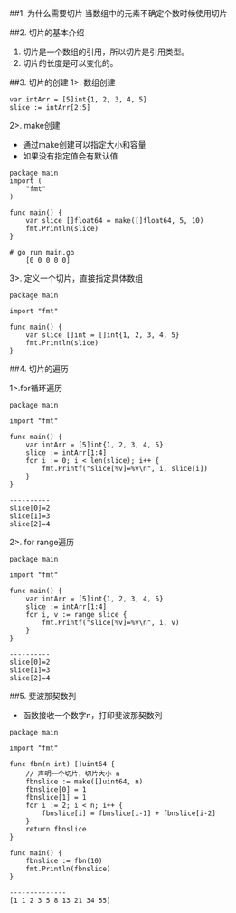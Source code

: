 ##1. 为什么需要切片
当数组中的元素不确定个数时候使用切片

##2. 切片的基本介绍
1. 切片是一个数组的引用，所以切片是引用类型。
2. 切片的长度是可以变化的。

##3. 切片的创建
1>. 数组创建
```angularjs
var intArr = [5]int{1, 2, 3, 4, 5}
slice := intArr[2:5]
```

2>. make创建

- 通过make创建可以指定大小和容量
- 如果没有指定值会有默认值
```angularjs
package main
import (
	"fmt"
)

func main() {
	var slice []float64 = make([]float64, 5, 10)
	fmt.Println(slice)
}

# go run main.go
    [0 0 0 0 0]
```
3>. 定义一个切片，直接指定具体数组
```angularjs
package main

import "fmt"

func main() {
	var slice []int = []int{1, 2, 3, 4, 5}
	fmt.Println(slice)
}
```

##4. 切片的遍历

1>.for循环遍历
```angularjs
package main

import "fmt"

func main() {
	var intArr = [5]int{1, 2, 3, 4, 5}
	slice := intArr[1:4]
	for i := 0; i < len(slice); i++ {
		fmt.Printf("slice[%v]=%v\n", i, slice[i])
	}
}

----------
slice[0]=2
slice[1]=3
slice[2]=4
```

2>. for range遍历
```angularjs
package main

import "fmt"

func main() {
	var intArr = [5]int{1, 2, 3, 4, 5}
	slice := intArr[1:4]
	for i, v := range slice {
		fmt.Printf("slice[%v]=%v\n", i, v)
	}
}

----------
slice[0]=2
slice[1]=3
slice[2]=4
```
##5. 斐波那契数列

- 函数接收一个数字n，打印斐波那契数列

```angularjs
package main

import "fmt"

func fbn(n int) []uint64 {
	// 声明一个切片，切片大小 n
	fbnslice := make([]uint64, n)
	fbnslice[0] = 1
	fbnslice[1] = 1
	for i := 2; i < n; i++ {
		fbnslice[i] = fbnslice[i-1] + fbnslice[i-2]
	}
	return fbnslice
}

func main() {
	fbnslice := fbn(10)
	fmt.Println(fbnslice)
}

--------------
[1 1 2 3 5 8 13 21 34 55]
```

